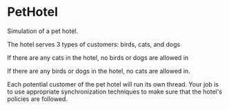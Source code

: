 # PetHotel


Simulation of a pet hotel.

The hotel serves 3 types of customers: birds, cats, and dogs

If there are any cats in the hotel, no birds or dogs are allowed in

If there are any birds or dogs in the hotel, no cats are allowed in.

Each potential customer of the pet hotel will run its own thread. Your job is to use appropriate synchronization techniques to make sure that the hotel's policies are followed.
